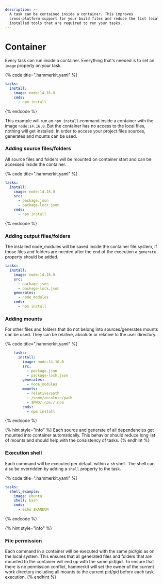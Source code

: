 ```yaml
---
description: >-
  A task can be contained inside a container. This improves
  cross-platform support for your build files and reduce the list locally
  installed tools that are required to run your tasks.
---
```


# Container

Every task can run inside a container. Everything that's needed is to set an `image` property on your task.

{% code title=".hammerkit.yaml" %}
```yaml
tasks:
  install:
    image: node:14.16.0
    cmds:
      - npm install
```
{% endcode %}

This example will run an `npm install` command inside a container with the image `node:14.16.0`. But the container has no access to the local files, nothing will get installed. In order to access your project files sources, generates and mounts can be used.

### Adding source files/folders

All source files and folders will be mounted on container start and can be accessed inside the container.

{% code title=".hammerkit.yaml" %}
```yaml
tasks:
  install:
    image: node:14.16.0
    src:
      - package.json
      - package-lock.json
    cmds:
      - npm install
```
{% endcode %}

### Adding output files/folders

The installed node\_modules will be saved inside the container file system, if those files and folders are needed after the end of the execution a `generate` property should be added.

```yaml
tasks:
  install:
    image: node:14.16.0
    src:
      - package.json
      - package-lock.json
    generates:
      - node_modules
    cmds:
      - npm install
```

### Adding mounts

For other files and folders that do not belong into sources/generates mounts can be used. They can be relative, absolute or relative to the user directory.

{% code title=".hammerkit.yaml" %}
```yaml
    tasks:
      install:
        image: node:14.16.0
        src:
          - package.json
          - package-lock.json
        generates:
          - node_modules
        mounts:
          - relative/path
          - /some/absolute/path
          - $PWD/.npm:/.npm
        cmds:
          - npm install
```
{% endcode %}

{% hint style="info" %}
Each source and generate of all dependencies get mounted into container automatically. This behavior should reduce long list of mounts and should help with the consistency of tasks.&#x20;
{% endhint %}

### Execution shell

Each command will be executed per default within a `sh` shell. The shell can also be overridden by adding a `shell` property to the task.

{% code title=".hammerkit.yaml" %}
```yaml
tasks:
  shell_example:
    image: ubuntu
    shell: bash
    cmds:
      - echo $RANDOM

```
{% endcode %}

{% hint style="info" %}
### File permission

Each command in a container will be executed with the same pid/gid as on the local system. This ensures that all generated files and folders that are mounted to the container will end up with the same pid/gid. To ensure that there is no permission conflict, hammerkit will set the owner of the current work directory including all mounts to the current pid/gid before each task execution.
{% endhint %}
